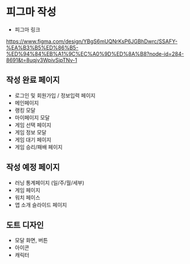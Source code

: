 # 피그마 작성

- 피그마 링크

https://www.figma.com/design/YBgS6mUQNrKsP6JGBhDwrc/SSAFY-%EA%B3%B5%ED%86%B5-%ED%94%84%EB%A1%9C%EC%A0%9D%ED%8A%B8?node-id=284-8691&t=8uqjv3WpivSjpTNv-1

## 작성 완료 페이지

- 로그인 및 회원가입 / 정보입력 페이지
- 메인페이지
- 랭킹 모달
- 마이페이지 모달
- 게임 선택 페이지
- 게임 정보 모달
- 게임 대기 페이지
- 게임 승리/패배 페이지

## 작성 예정 페이지

- 러닝 통계페이지 (일/주/월/세부)
- 게임 페이지
- 워치 페이스
- 앱 소개 슬라이드 페이지

## 도트 디자인

- 모달 화면, 버튼
- 아이콘
- 캐릭터